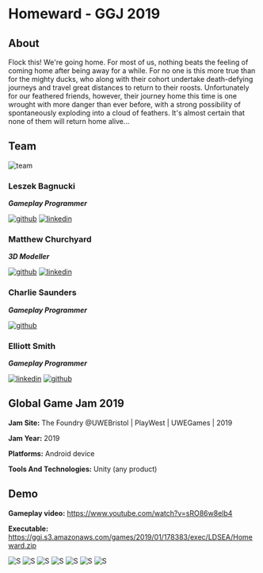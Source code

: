 # Homeward - GGJ 2019
## About
Flock this! We're going home. For most of us, nothing beats the feeling of coming home after being away for a while. For no one is this more true than for the mighty ducks, who along with their cohort undertake death-defying journeys and travel great distances to return to their roosts. Unfortunately for our feathered friends, however, their journey home this time is one wrought with more danger than ever before, with a strong possibility of spontaneously exploding into a cloud of feathers. It's almost certain that none of them will return home alive...

## Team
![team](https://github.com/med1337/homeward/blob/master/screenshots/team.jpg)
### Leszek Bagnucki 
**_Gameplay Programmer_**

[![github](https://cloud.githubusercontent.com/assets/17016297/18839843/0e06a67a-83d2-11e6-993a-b35a182500e0.png)][3]
[![linkedin](https://cloud.githubusercontent.com/assets/17016297/18839848/0fc7e74e-83d2-11e6-8c6a-277fc9d6e067.png)][1]
### Matthew Churchyard
**_3D Modeller_**

[![github](https://cloud.githubusercontent.com/assets/17016297/18839843/0e06a67a-83d2-11e6-993a-b35a182500e0.png)][4]
[![linkedin](https://cloud.githubusercontent.com/assets/17016297/18839848/0fc7e74e-83d2-11e6-8c6a-277fc9d6e067.png)][7]
### Charlie Saunders
**_Gameplay Programmer_**

[![github](https://cloud.githubusercontent.com/assets/17016297/18839848/0fc7e74e-83d2-11e6-8c6a-277fc9d6e067.png)][5]
### Elliott Smith
**_Gameplay Programmer_**

[![linkedin](https://cloud.githubusercontent.com/assets/17016297/18839843/0e06a67a-83d2-11e6-993a-b35a182500e0.png)][2]
[![github](https://cloud.githubusercontent.com/assets/17016297/18839848/0fc7e74e-83d2-11e6-8c6a-277fc9d6e067.png)][6]




## Global Game Jam 2019
**Jam Site:**  The Foundry @UWEBristol | PlayWest | UWEGames | 2019 

**Jam Year:** 2019

**Platforms:** Android device

**Tools And Technologies:** Unity (any product)

## Demo
**Gameplay video:** https://www.youtube.com/watch?v=sRO86w8elb4

**Executable:** https://ggj.s3.amazonaws.com/games/2019/01/178383/exec/LDSEA/Homeward.zip

![S](https://github.com/med1337/homeward/blob/master/screenshots/Screenshot_1.png) 
![S](https://github.com/med1337/homeward/blob/master/screenshots/Screenshot_2.png)
![S](https://github.com/med1337/homeward/blob/master/screenshots/Screenshot_3.png)
![S](https://github.com/med1337/homeward/blob/master/screenshots/Screenshot_4.png)
![S](https://github.com/med1337/homeward/blob/master/screenshots/Screenshot_5.png)
![S](https://github.com/med1337/homeward/blob/master/screenshots/Screenshot_6.png)
![S](https://github.com/med1337/homeward/blob/master/screenshots/Screenshot_7.png)

[1]: https://www.linkedin.com/in/leszek-bagnucki/
[2]: https://www.linkedin.com/in/elliott-smith-035584b5/
[3]: https://github.com/med1337/
[4]: https://github.com/MatthewChurchyard
[5]: https://github.com/xCharlesxx
[6]: https://github.com/elliottsmith1
[7]: https://www.linkedin.com/in/matthew-churchyard-227a44184/
